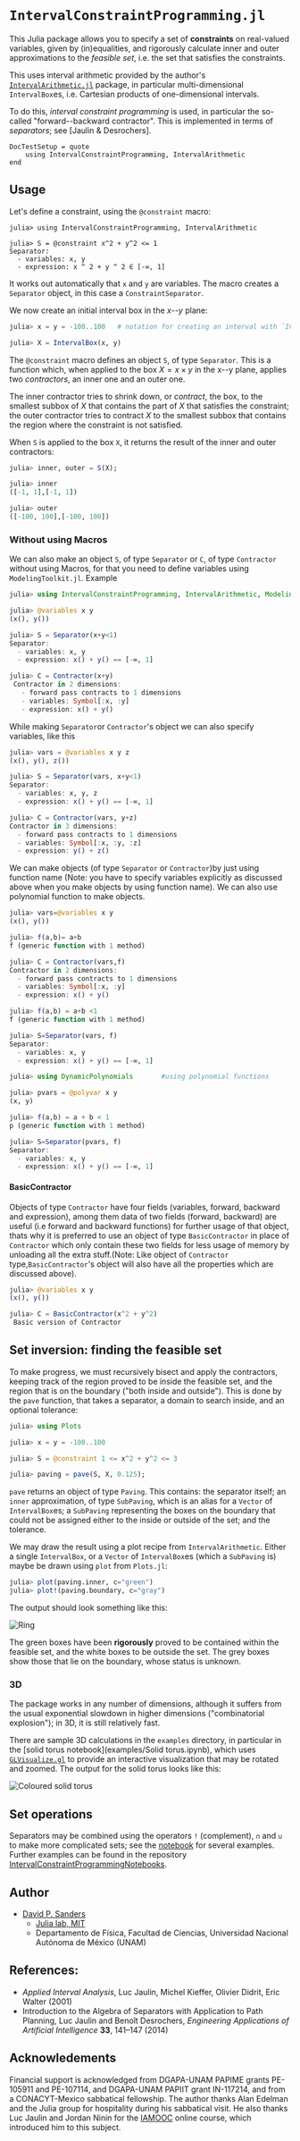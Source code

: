 # `IntervalConstraintProgramming.jl`

This Julia package allows you to specify a set of **constraints** on real-valued variables, given by (in)equalities, and
rigorously calculate inner and outer approximations to the *feasible set*,
i.e. the set that satisfies the constraints.

This uses interval arithmetic provided by the author's
[`IntervalArithmetic.jl`](https://github.com/dpsanders/IntervalArithmetic.jl) package,
in particular multi-dimensional `IntervalBox`es, i.e. Cartesian products of one-dimensional intervals.

To do this, *interval constraint programming* is used, in particular the
so-called "forward--backward contractor". This is implemented in terms of *separators*; see
[Jaulin & Desrochers].

```@meta
DocTestSetup = quote
    using IntervalConstraintProgramming, IntervalArithmetic
end
```

## Usage
Let's define a constraint, using the `@constraint` macro:
```jldoctest
julia> using IntervalConstraintProgramming, IntervalArithmetic

julia> S = @constraint x^2 + y^2 <= 1
Separator:
  - variables: x, y
  - expression: x ^ 2 + y ^ 2 ∈ [-∞, 1]
```
It works out automatically that `x` and `y` are variables.
The macro creates a `Separator` object, in this case a `ConstraintSeparator`.

We now create an initial interval box in the $x$--$y$ plane:
```julia
julia> x = y = -100..100   # notation for creating an interval with `IntervalArithmetic.jl`

julia> X = IntervalBox(x, y)
```

The `@constraint` macro defines an object `S`, of type `Separator`.
This is a function which,
when applied to the box $X = x \times y$
in the x--y plane, applies two *contractors*, an inner one and an outer one.

The inner contractor tries to shrink down, or *contract*, the box, to the smallest subbox
of $X$ that contains the part of $X$ that satisfies the constraint; the
outer contractor tries to contract $X$ to the smallest subbox that contains the
region where the constraint is not satisfied.

When `S` is applied to the box `X`, it returns the result of the inner and outer contractors:
```julia
julia> inner, outer = S(X);

julia> inner
([-1, 1],[-1, 1])

julia> outer
([-100, 100],[-100, 100])
```

### Without using Macros

We can also make an object `S`, of type `Separator` or `C`, of type `Contractor` without using Macros, for that you need to define variables using `ModelingToolkit.jl`.
Example  

```julia
julia> using IntervalConstraintProgramming, IntervalArithmetic, ModelingToolkit

julia> @variables x y
(x(), y())

julia> S = Separator(x+y<1)
Separator:
  - variables: x, y
  - expression: x() + y() == [-∞, 1]

julia> C = Contractor(x+y)
 Contractor in 2 dimensions:
   - forward pass contracts to 1 dimensions
   - variables: Symbol[:x, :y]
   - expression: x() + y()
```

While making `Separator`or `Contractor`'s object we can also specify variables, like this

```julia
julia> vars = @variables x y z
(x(), y(), z())

julia> S = Separator(vars, x+y<1)
Separator:
  - variables: x, y, z
  - expression: x() + y() == [-∞, 1]

julia> C = Contractor(vars, y+z)
Contractor in 3 dimensions:
  - forward pass contracts to 1 dimensions
  - variables: Symbol[:x, :y, :z]
  - expression: y() + z()
```
We can make objects (of type `Separator` or `Contractor`)by just using function name (Note: you have to specify variables explicitly as discussed above when you make objects by using function name). We can also use polynomial function to make objects.

```julia
julia> vars=@variables x y
(x(), y())

julia> f(a,b)= a+b
f (generic function with 1 method)

julia> C = Contractor(vars,f)
Contractor in 2 dimensions:
  - forward pass contracts to 1 dimensions
  - variables: Symbol[:x, :y]
  - expression: x() + y()

julia> f(a,b) = a+b <1
f (generic function with 1 method)

julia> S=Separator(vars, f)
Separator:
  - variables: x, y
  - expression: x() + y() == [-∞, 1]  

julia> using DynamicPolynomials       #using polynomial functions

julia> pvars = @polyvar x y
(x, y)

julia> f(a,b) = a + b < 1
p (generic function with 1 method)

julia> S=Separator(pvars, f)
Separator:
  - variables: x, y
  - expression: x() + y() == [-∞, 1]
```
#### BasicContractor
Objects of type `Contractor` have four fields (variables, forward, backward and expression), among them data of two fields (forward, backward) are useful (i.e forward and backward functions) for further usage of that object, thats why it is preferred to use an object of type `BasicContractor` in place of `Contractor` which only contain these two fields for less usage of memory by unloading all the extra stuff.(Note: Like object of `Contractor` type,`BasicContractor`'s object will also have all the properties which are discussed above).

```julia
julia> @variables x y
(x(), y())

julia> C = BasicContractor(x^2 + y^2)
 Basic version of Contractor
```



## Set inversion: finding the feasible set

To make progress, we must recursively bisect and apply the contractors, keeping
track of the region proved to be inside the feasible set, and the region that is
on the boundary ("both inside and outside"). This is done by the `pave` function,
that takes a separator, a domain to search inside, and an optional tolerance:

```julia
julia> using Plots

julia> x = y = -100..100

julia> S = @constraint 1 <= x^2 + y^2 <= 3

julia> paving = pave(S, X, 0.125);
```

`pave` returns an object of type `Paving`. This contains: the separator itself;
an `inner` approximation, of type `SubPaving`, which is an alias for a `Vector` of `IntervalBox`es;
a `SubPaving` representing the boxes on the boundary that could not be assigned either to the inside or outside of the set;
and the tolerance.

We may draw the result using a plot recipe from `IntervalArithmetic`. Either a
single `IntervalBox`, or a `Vector` of `IntervalBox`es (which a `SubPaving` is)
maybe be drawn using `plot` from `Plots.jl`:
```julia
julia> plot(paving.inner, c="green")
julia> plot!(paving.boundary, c="gray")
```

The output should look something like this:

![Ring](ring.png)


The green boxes have been **rigorously** proved to be contained within the feasible set,
and the white boxes to be outside the set. The grey boxes show those that lie on the boundary, whose status is unknown.

### 3D

The package works in any number of dimensions, although it suffers from the usual exponential slowdown in higher dimensions ("combinatorial explosion"); in 3D, it is still relatively fast.

There are sample 3D calculations in the `examples` directory, in particular in the [solid torus notebook](examples/Solid torus.ipynb), which uses [`GLVisualize.gl`](https://github.com/JuliaGL/GLVisualize.jl) to provide an interactive visualization that may be rotated and zoomed. The output for the solid torus looks like this:

![Coloured solid torus](solid_torus.png)


## Set operations
Separators may be combined using the operators `!` (complement), `∩` and `∪` to make
more complicated sets; see the [notebook](https://github.com/JuliaIntervals/IntervalConstraintProgrammingNotebooks/blob/master/Basic%20examples%20of%20separators.ipynb) for several examples. Further examples can be found in the repository [IntervalConstraintProgrammingNotebooks](https://github.com/JuliaIntervals/IntervalConstraintProgrammingNotebooks).

## Author

- [David P. Sanders](http://sistemas.fciencias.unam.mx/~dsanders)
    - [Julia lab, MIT](http://julia.mit.edu/)
    - Departamento de Física, Facultad de Ciencias, Universidad Nacional Autónoma de México (UNAM)


## References:
- *Applied Interval Analysis*, Luc Jaulin, Michel Kieffer, Olivier Didrit, Eric Walter (2001)
- Introduction to the Algebra of Separators with Application to Path Planning, Luc Jaulin and Benoît Desrochers, *Engineering Applications of Artificial Intelligence* **33**, 141–147 (2014)

## Acknowledements
Financial support is acknowledged from DGAPA-UNAM PAPIME grants PE-105911 and PE-107114, and DGAPA-UNAM PAPIIT grant IN-117214, and from a CONACYT-Mexico sabbatical fellowship. The author thanks Alan Edelman and the Julia group for hospitality during his sabbatical visit. He also thanks Luc Jaulin and Jordan Ninin for the [IAMOOC](http://iamooc.ensta-bretagne.fr/) online course, which introduced him to this subject.
